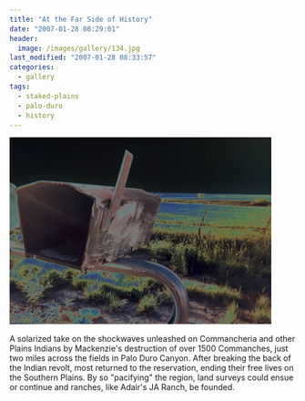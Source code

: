 ```yaml
---
title: "At the Far Side of History"
date: "2007-01-28 08:29:01"
header:
  image: /images/gallery/134.jpg
last_modified: "2007-01-28 08:33:57"
categories:
  - gallery
tags:
  - staked-plains
  - palo-duro
  - history
---
```

![134](/images/gallery/134.jpg)

A solarized take on the shockwaves unleashed on Commancheria and other Plains Indians by Mackenzie's destruction of over 1500 Commanches, just two miles across the fields in Palo Duro Canyon. After breaking the back of the Indian revolt, most returned to the reservation, ending their free lives on the Southern Plains. By so "pacifying" the region, land surveys could ensue or continue and ranches, like Adair's JA Ranch, be founded.
